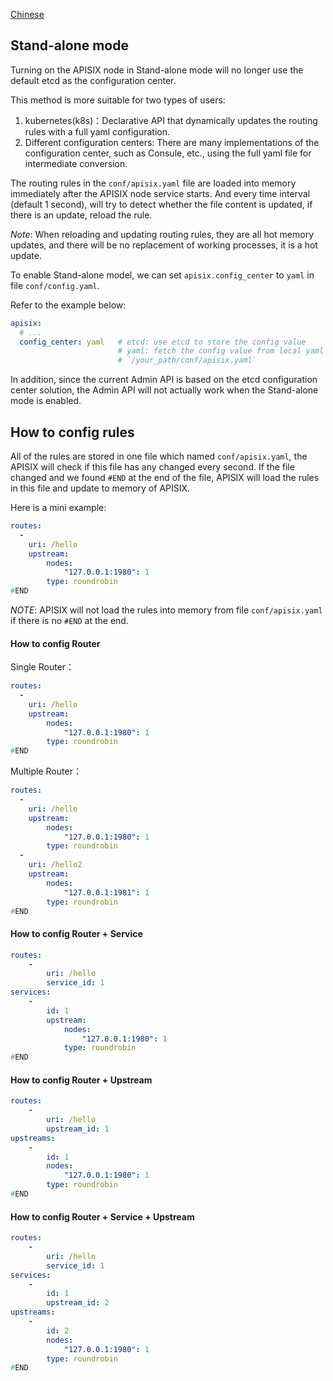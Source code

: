 <!--
#
# Licensed to the Apache Software Foundation (ASF) under one or more
# contributor license agreements.  See the NOTICE file distributed with
# this work for additional information regarding copyright ownership.
# The ASF licenses this file to You under the Apache License, Version 2.0
# (the "License"); you may not use this file except in compliance with
# the License.  You may obtain a copy of the License at
#
#     http://www.apache.org/licenses/LICENSE-2.0
#
# Unless required by applicable law or agreed to in writing, software
# distributed under the License is distributed on an "AS IS" BASIS,
# WITHOUT WARRANTIES OR CONDITIONS OF ANY KIND, either express or implied.
# See the License for the specific language governing permissions and
# limitations under the License.
#
-->

[Chinese](zh-cn/stand-alone.md)

## Stand-alone mode

Turning on the APISIX node in Stand-alone mode will no longer use the default etcd as the configuration center.

This method is more suitable for two types of users:
1. kubernetes(k8s)：Declarative API that dynamically updates the routing rules with a full yaml configuration.
2. Different configuration centers: There are many implementations of the configuration center, such as Consule, etc., using the full yaml file for intermediate conversion.

The routing rules in the `conf/apisix.yaml` file are loaded into memory immediately after the APISIX node service starts. And every time interval (default 1 second), will try to detect whether the file content is updated, if there is an update, reload the rule.

*Note*: When reloading and updating routing rules, they are all hot memory updates, and there will be no replacement of working processes, it is a hot update.

To enable Stand-alone model, we can set `apisix.config_center` to `yaml` in file `conf/config.yaml`.

Refer to the example below:

```yaml
apisix:
  # ...
  config_center: yaml   # etcd: use etcd to store the config value
                        # yaml: fetch the config value from local yaml file
                        # `/your_path/conf/apisix.yaml`
```

In addition, since the current Admin API is based on the etcd configuration center solution, the Admin API will not actually work when the Stand-alone mode is enabled.

## How to config rules

All of the rules are stored in one file which named `conf/apisix.yaml`,
the APISIX will check if this file has any changed every second.
If the file changed and we found `#END` at the end of the file,
APISIX will load the rules in this file and update to memory of APISIX.

Here is a mini example:

```yaml
routes:
  -
    uri: /hello
    upstream:
        nodes:
            "127.0.0.1:1980": 1
        type: roundrobin
#END
```

*NOTE*: APISIX will not load the rules into memory from file `conf/apisix.yaml` if there is no `#END` at the end.

#### How to config Router

Single Router：

```yaml
routes:
  -
    uri: /hello
    upstream:
        nodes:
            "127.0.0.1:1980": 1
        type: roundrobin
#END
```

Multiple Router：

```yaml
routes:
  -
    uri: /hello
    upstream:
        nodes:
            "127.0.0.1:1980": 1
        type: roundrobin
  -
    uri: /hello2
    upstream:
        nodes:
            "127.0.0.1:1981": 1
        type: roundrobin
#END
```


#### How to config Router + Service

```yml
routes:
    -
        uri: /hello
        service_id: 1
services:
    -
        id: 1
        upstream:
            nodes:
                "127.0.0.1:1980": 1
            type: roundrobin
#END
```

#### How to config Router + Upstream

```yml
routes:
    -
        uri: /hello
        upstream_id: 1
upstreams:
    -
        id: 1
        nodes:
            "127.0.0.1:1980": 1
        type: roundrobin
#END
```

#### How to config Router + Service + Upstream

```yml
routes:
    -
        uri: /hello
        service_id: 1
services:
    -
        id: 1
        upstream_id: 2
upstreams:
    -
        id: 2
        nodes:
            "127.0.0.1:1980": 1
        type: roundrobin
#END
```

